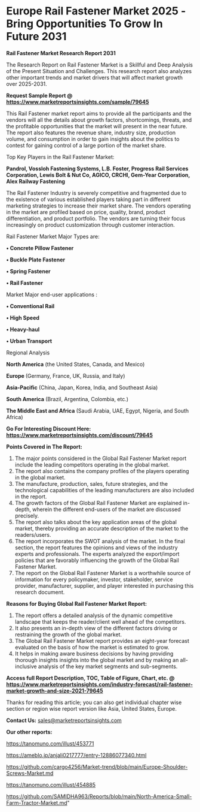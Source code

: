 # Europe Rail Fastener Market 2025 -Bring Opportunities To Grow In Future 2031

<strong>Rail Fastener Market Research Report 2031</strong>

The Research Report on Rail Fastener Market is a Skillful and Deep Analysis of the Present Situation and Challenges. This research report also analyzes other important trends and market drivers that will affect market growth over 2025-2031.

<strong>Request Sample Report @ <a href=https://www.marketreportsinsights.com/sample/79645>https://www.marketreportsinsights.com/sample/79645</a></strong>

This Rail Fastener market report aims to provide all the participants and the vendors will all the details about growth factors, shortcomings, threats, and the profitable opportunities that the market will present in the near future. The report also features the revenue share, industry size, production volume, and consumption in order to gain insights about the politics to contest for gaining control of a large portion of the market share.

Top Key Players in the Rail Fastener Market:

<strong>Pandrol, Vossloh Fastening Systems, L.B. Foster, Progress Rail Services Corporation, Lewis Bolt & Nut Co, AGICO, CRCHI, Gem-Year Corporation, Alex Railway Fastening</strong>

The Rail Fastener Industry is severely competitive and fragmented due to the existence of various established players taking part in different marketing strategies to increase their market share. The vendors operating in the market are profiled based on price, quality, brand, product differentiation, and product portfolio. The vendors are turning their focus increasingly on product customization through customer interaction.

Rail Fastener Market Major Types are:

<strong>• Concrete Pillow Fastener

• Buckle Plate Fastener

• Spring Fastener

• Rail Fastener</strong>

Market Major end-user applications :

<strong>• Conventional Rail

• High Speed

• Heavy-haul

• Urban Transport</strong>

Regional Analysis

</u><strong><b>North America</b></strong> (the United States, Canada, and Mexico)

<strong><b>Europe </b></strong>(Germany, France, UK, Russia, and Italy)

<strong><b>Asia-Pacific</b></strong> (China, Japan, Korea, India, and Southeast Asia)

<strong><b>South America</b></strong> (Brazil, Argentina, Colombia, etc.)

<strong><b>The Middle East and Africa</b></strong> (Saudi Arabia, UAE, Egypt, Nigeria, and South Africa)

<strong>Go For Interesting Discount Here: <a href=https://www.marketreportsinsights.com/discount/79645>https://www.marketreportsinsights.com/discount/79645</a></strong>

<strong>Points Covered in The Report:</strong>
<ol>
  <li>The major points considered in the Global Rail Fastener Market report include the leading competitors operating in the global market.</li>
  <li>The report also contains the company profiles of the players operating in the global market.</li>
  <li>The manufacture, production, sales, future strategies, and the technological capabilities of the leading manufacturers are also included in the report.</li>
  <li>The growth factors of the Global Rail Fastener Market are explained in-depth, wherein the different end-users of the market are discussed precisely.</li>
  <li>The report also talks about the key application areas of the global market, thereby providing an accurate description of the market to the readers/users.</li>
  <li>The report incorporates the SWOT analysis of the market. In the final section, the report features the opinions and views of the industry experts and professionals. The experts analyzed the export/import policies that are favorably influencing the growth of the Global Rail Fastener Market.</li>
  <li>The report on the Global Rail Fastener Market is a worthwhile source of information for every policymaker, investor, stakeholder, service provider, manufacturer, supplier, and player interested in purchasing this research document.</li>
</ol>
<strong>Reasons for Buying Global Rail Fastener Market Report:</strong>

<ol>
  <li>The report offers a detailed analysis of the dynamic competitive landscape that keeps the reader/client well ahead of the competitors.</li>
  <li>It also presents an in-depth view of the different factors driving or restraining the growth of the global market.</li>
  <li>The Global Rail Fastener Market report provides an eight-year forecast evaluated on the basis of how the market is estimated to grow.</li>
  <li>It helps in making aware business decisions by having providing thorough insights insights into the global market and by making an all-inclusive analysis of the key market segments and sub-segments.</li>
</ol>
<strong>Access full Report Description, TOC, Table of Figure, Chart, etc. @ <a href=https://www.marketreportsinsights.com/industry-forecast/rail-fastener-market-growth-and-size-2021-79645>https://www.marketreportsinsights.com/industry-forecast/rail-fastener-market-growth-and-size-2021-79645</a></strong>


Thanks for reading this article; you can also get individual chapter wise section or region wise report version like Asia, United States, Europe.

<strong>Contact Us:</strong>
sales@marketreportsinsights.com

<strong>Our other reports:</strong>

<a href=https://tanomuno.com/illust/453771>https://tanomuno.com/illust/453771</a>

<a href=https://ameblo.jp/anjali0217777/entry-12886077340.html>https://ameblo.jp/anjali0217777/entry-12886077340.html</a>

<a href=https://github.com/cargo4256/Market-trend/blob/main/Europe-Shoulder-Screws-Market.md>https://github.com/cargo4256/Market-trend/blob/main/Europe-Shoulder-Screws-Market.md</a>

<a href=https://tanomuno.com/illust/454885>https://tanomuno.com/illust/454885</a>

<a href=https://github.com/SAMIDHA963/Reports/blob/main/North-America-Small-Farm-Tractor-Market.md>https://github.com/SAMIDHA963/Reports/blob/main/North-America-Small-Farm-Tractor-Market.md</a>"
